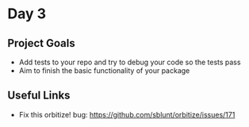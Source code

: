 
# Day 3

## Project Goals

  * Add tests to your repo and try to debug your code so the tests pass
  * Aim to finish the basic functionality of your package

## Useful Links

  * Fix this orbitize! bug: https://github.com/sblunt/orbitize/issues/171